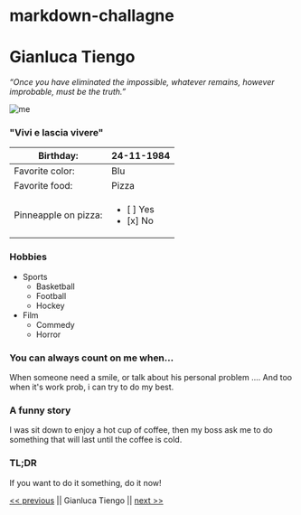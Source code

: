 # markdown-challagne
# Gianluca Tiengo
*“Once you have eliminated the impossible, whatever remains, however improbable, must be the truth.”*

![me](https://user-images.githubusercontent.com/50882183/93346437-46eac400-f834-11ea-8be5-444a70d92108.jpg)

### "Vivi e lascia vivere"

Birthday: | 24-11-1984
|---------|-----------|
Favorite color: | Blu
Favorite food: | Pizza
Pinneapple on pizza: |<ul><li>[ ] Yes</li><li>[x] No</li></ul>

### Hobbies

- Sports 
  - Basketball
  - Football
  - Hockey
- Film
  - Commedy
  - Horror
  
### You can always count on me when... 
When someone need a smile, or talk about his personal problem .... 
And too when it's work prob, i can try to do my best.

### A funny story 
I was sit down to enjoy a hot cup of coffee, then my boss ask me to do something that will last until the coffee is cold. 

### TL;DR
If you want to do it something, do it now!

[<< previous](https://github.com/GemaHonesta/markdownchallenge/blob/master/README.md) || Gianluca Tiengo || [next >>](https://github.com/Ibrahim-sho/markdown-challenge/blob/master/README.md) 

